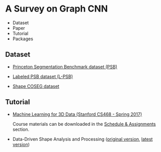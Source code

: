 # A Survey on Graph CNN

* Dataset
* Paper
* Tutorial
* Packages

## Dataset

* [Princeton Segmentation Benchmark dataset (PSB)](http://segeval.cs.princeton.edu/)

* [Labeled PSB dataset (L-PSB)](https://people.cs.umass.edu/~kalo/papers/LabelMeshes/)

* [Shape COSEG dataset](http://irc.cs.sdu.edu.cn/~yunhai/public_html/ssl/ssd.htm)

## Tutorial

* [Machine Learning for 3D Data (Stanford CS468 - Spring 2017)](http://graphics.stanford.edu/courses/cs468-17-spring/)
  
  Course materials can be downloaded in the [Schedule & Assignments](http://graphics.stanford.edu/courses/cs468-17-spring/schedule.html) section.

* Data-Driven Shape Analysis and Processing ([original version](https://people.cs.umass.edu/~kalo/papers/EGstar16/data_driven_shape.pdf), [latest version](https://people.cs.umass.edu/~kalo/datadrivenshape/data_driven_shape.pdf))
